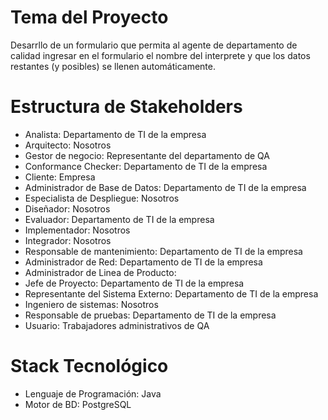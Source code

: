 # Tema del Proyecto

Desarrllo de un formulario que permita al agente de departamento de calidad ingresar en el formulario el nombre del interprete y que los datos restantes (y posibles) se llenen automáticamente.


# Estructura de Stakeholders

* Analista: Departamento de TI de la empresa
* Arquitecto: Nosotros
* Gestor de negocio: Representante del departamento de QA
* Conformance Checker: Departamento de TI de la empresa
* Cliente: Empresa
* Administrador de Base de Datos: Departamento de TI de la empresa
* Especialista de Despliegue: Nosotros
* Diseñador: Nosotros
* Evaluador: Departamento de TI de la empresa
* Implementador: Nosotros
* Integrador: Nosotros
* Responsable de mantenimiento: Departamento de TI de la empresa
* Administrador de Red: Departamento de TI de la empresa
* Administrador de Linea de Producto:
* Jefe de Proyecto: Departamento de TI de la empresa
* Representante del Sistema Externo: Departamento de TI de la empresa
* Ingeniero de sistemas: Nosotros
* Responsable de pruebas: Departamento de TI de la empresa
* Usuario: Trabajadores administrativos de QA


# Stack Tecnológico

* Lenguaje de Programación: Java
* Motor de BD: PostgreSQL
